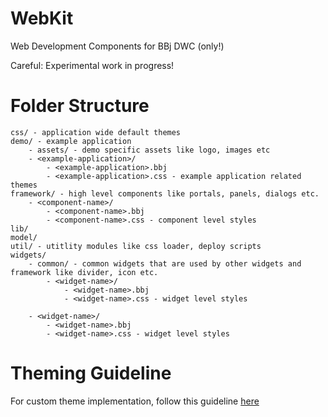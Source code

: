 # WebKit
Web Development Components for BBj DWC (only!)

Careful: Experimental work in progress!

# Folder Structure
```
css/ - application wide default themes
demo/ - example application
    - assets/ - demo specific assets like logo, images etc
    - <example-application>/
        - <example-application>.bbj 
        - <example-application>.css - example application related themes
framework/ - high level components like portals, panels, dialogs etc.
    - <component-name>/
        - <component-name>.bbj
        - <component-name>.css - component level styles
lib/
model/
util/ - utitlity modules like css loader, deploy scripts
widgets/
    - common/ - common widgets that are used by other widgets and framework like divider, icon etc.
        - <widget-name>/
            - <widget-name>.bbj
            - <widget-name>.css - widget level styles
    
    - <widget-name>/
        - <widget-name>.bbj
        - <widget-name>.css - widget level styles
```
# Theming Guideline
For custom theme implementation, follow this guideline [here](docs/theme-guideline.md)